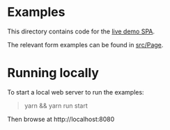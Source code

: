 # Examples

This directory contains code for the [live demo SPA](https://hecrj.github.com/composable-form).

The relevant form examples can be found in [src/Page](src/Page).

# Running locally

To start a local web server to run the examples:

> yarn && yarn run start

Then browse at http://localhost:8080

